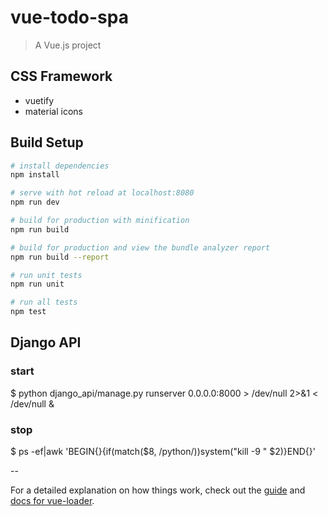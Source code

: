 # vue-todo-spa

> A Vue.js project

## CSS Framework

 - vuetify
 - material icons

## Build Setup

``` bash
# install dependencies
npm install

# serve with hot reload at localhost:8080
npm run dev

# build for production with minification
npm run build

# build for production and view the bundle analyzer report
npm run build --report

# run unit tests
npm run unit

# run all tests
npm test
```

## Django API

### start

$ python django_api/manage.py runserver 0.0.0.0:8000 > /dev/null 2>&1 < /dev/null &

### stop

$ ps -ef|awk 'BEGIN{}{if(match($8, /python/))system("kill -9 " $2)}END{}'

--

For a detailed explanation on how things work, check out the [guide](http://vuejs-templates.github.io/webpack/) and [docs for vue-loader](http://vuejs.github.io/vue-loader).
